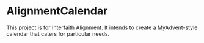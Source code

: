 # AlignmentCalendar
This project is for Interfaith Alignment. It intends to create a MyAdvent-style calendar that caters for particular needs.
